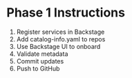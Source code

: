 # Phase 1 Instructions

1. Register services in Backstage
2. Add catalog-info.yaml to repos
3. Use Backstage UI to onboard
4. Validate metadata
5. Commit updates
6. Push to GitHub